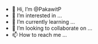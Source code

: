 - 👋 Hi, I’m @PakawitP
- 👀 I’m interested in ...
- 🌱 I’m currently learning ...
- 💞️ I’m looking to collaborate on ...
- 📫 How to reach me ...

<!---
PakawitP/PakawitP is a ✨ special ✨ repository because its `README.md` (this file) appears on your GitHub profile.
You can click the Preview link to take a look at your changes.
--->
